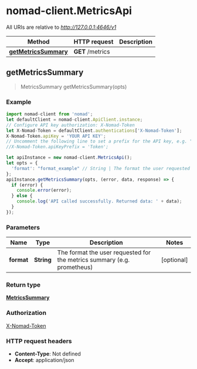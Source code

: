 # nomad-client.MetricsApi

All URIs are relative to *http://127.0.0.1:4646/v1*

Method | HTTP request | Description
------------- | ------------- | -------------
[**getMetricsSummary**](MetricsApi.md#getMetricsSummary) | **GET** /metrics | 



## getMetricsSummary

> MetricsSummary getMetricsSummary(opts)



### Example

```javascript
import nomad-client from 'nomad';
let defaultClient = nomad-client.ApiClient.instance;
// Configure API key authorization: X-Nomad-Token
let X-Nomad-Token = defaultClient.authentications['X-Nomad-Token'];
X-Nomad-Token.apiKey = 'YOUR API KEY';
// Uncomment the following line to set a prefix for the API key, e.g. "Token" (defaults to null)
//X-Nomad-Token.apiKeyPrefix = 'Token';

let apiInstance = new nomad-client.MetricsApi();
let opts = {
  'format': "format_example" // String | The format the user requested for the metrics summary (e.g. prometheus)
};
apiInstance.getMetricsSummary(opts, (error, data, response) => {
  if (error) {
    console.error(error);
  } else {
    console.log('API called successfully. Returned data: ' + data);
  }
});
```

### Parameters


Name | Type | Description  | Notes
------------- | ------------- | ------------- | -------------
 **format** | **String**| The format the user requested for the metrics summary (e.g. prometheus) | [optional] 

### Return type

[**MetricsSummary**](MetricsSummary.md)

### Authorization

[X-Nomad-Token](../README.md#X-Nomad-Token)

### HTTP request headers

- **Content-Type**: Not defined
- **Accept**: application/json

